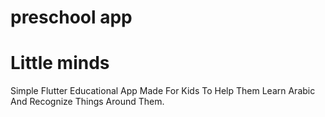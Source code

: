 # preschool app 
# Little minds
Simple Flutter Educational App Made For Kids To Help Them Learn Arabic And Recognize Things Around Them.
